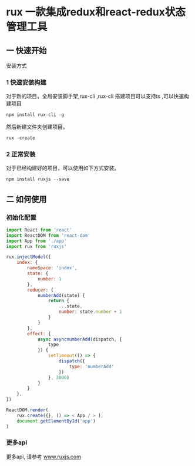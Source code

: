 # rux 一款集成redux和react-redux状态管理工具 

## 一 快速开始

安装方式

### 1 快速安装构建

对于新的项目，全局安装脚手架,rux-cli ,rux-cli 搭建项目可以支持ts ,可以快速构建项目

````js
npm install rux-cli -g 
````

然后新建文件夹创建项目。

````js
rux -create
````

### 2 正常安装

对于已经构建好的项目，可以使用如下方式安装。

````js
npm install ruxjs --save 
````

## 二 如何使用

### 初始化配置

````js
import React from 'react'
import ReactDOM from 'react-dom'
import App from './app'
import rux from 'ruxjs'

rux.injectModel({
    index: {
        nameSpace: 'index',
        state: {
            number: 1
        },
        reducer: {
            numberAdd(state) {
                return {
                    ...state,
                    number: state.number + 1
                }
            }
        },
        effect: {
            async asyncnumberAdd(dispatch, {
                type
            }) {
                setTimeout(() => {
                    dispatch({
                        type: 'numberAdd'
                    })
                }, 3000)
            }
        }
    },
})

ReactDOM.render(
    rux.create({}, () => < App / > ),
    document.getElementById('app')
)
````



### 更多api 

更多api, 请参考 www.ruxjs.com